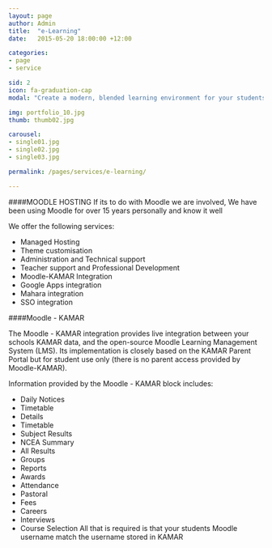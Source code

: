 ```yaml
---
layout: page
author: Admin
title:  "e-Learning"
date:   2015-05-20 18:00:00 +12:00

categories:
- page
- service

sid: 2
icon: fa-graduation-cap
modal: "Create a modern, blended learning environment for your students that is available 24/7. Let your students learn in their own time."

img: portfolio_10.jpg
thumb: thumb02.jpg

carousel:
- single01.jpg
- single02.jpg
- single03.jpg

permalink: /pages/services/e-learning/

---
```

####MOODLE HOSTING
If its to do with Moodle we are involved, We have been using Moodle for over 15 years personally and know it well

We offer the following services:

- Managed Hosting
- Theme customisation
- Administration and Technical support
- Teacher support and Professional Development
- Moodle-KAMAR Integration
- Google Apps integration
- Mahara integration
- SSO integration

####Moodle - KAMAR

The Moodle - KAMAR integration provides live integration between your schools KAMAR data, and the open-source Moodle Learning Management System (LMS). Its implementation is closely based on the KAMAR Parent Portal but for student use only (there is no parent access provided by Moodle-KAMAR).

Information provided by the Moodle - KAMAR block includes:

- Daily Notices
- Timetable
- Details
- Timetable
- Subject Results
- NCEA Summary
- All Results
- Groups
- Reports
- Awards
- Attendance
- Pastoral
- Fees
- Careers
- Interviews
- Course Selection
All that is required is that your students Moodle username match the username stored in KAMAR
